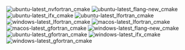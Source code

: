  ![ubuntu-latest_nvfortran_cmake](https://img.shields.io/badge/ubuntu--latest_nvfortran_cmake-passing-brightgreen) ![ubuntu-latest_flang-new_cmake](https://img.shields.io/badge/ubuntu--latest_flang--new_cmake-failing-red) ![ubuntu-latest_ifx_cmake](https://img.shields.io/badge/ubuntu--latest_ifx_cmake-passing-brightgreen) ![ubuntu-latest_lfortran_cmake](https://img.shields.io/badge/ubuntu--latest_lfortran_cmake-failing-red) ![windows-latest_lfortran_cmake](https://img.shields.io/badge/windows--latest_lfortran_cmake-passing-brightgreen) ![macos-latest_lfortran_cmake](https://img.shields.io/badge/macos--latest_lfortran_cmake-failing-red) ![macos-latest_gfortran_cmake](https://img.shields.io/badge/macos--latest_gfortran_cmake-failing-red) ![windows-latest_flang-new_cmake](https://img.shields.io/badge/windows--latest_flang--new_cmake-passing-brightgreen) ![ubuntu-latest_gfortran_cmake](https://img.shields.io/badge/ubuntu--latest_gfortran_cmake-passing-brightgreen) ![windows-latest_ifx_cmake](https://img.shields.io/badge/windows--latest_ifx_cmake-failing-red) ![windows-latest_gfortran_cmake](https://img.shields.io/badge/windows--latest_gfortran_cmake-passing-brightgreen)
